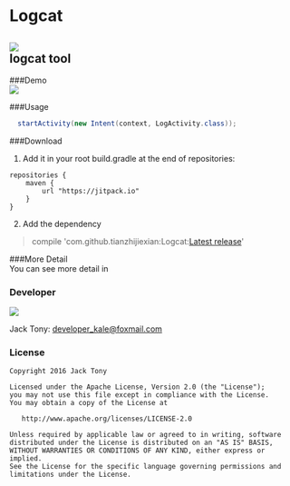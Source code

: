 # Logcat  
[![](https://jitpack.io/v/tianzhijiexian/Logcat.svg)](https://jitpack.io/#tianzhijiexian/Logcat)    
logcat tool   
---
###Demo   
![](./images/log.gif)

###Usage   
```JAVA
  startActivity(new Intent(context, LogActivity.class));
```
###Download   
1. Add it in your root build.gradle at the end of repositories:  
```  
repositories {
	maven {
		url "https://jitpack.io"
	}
}
```   
2. Add the dependency   
>  compile 'com.github.tianzhijiexian:Logcat:[Latest release](https://github.com/tianzhijiexian/Logcat/releases)'

###More Detail  
You can see more detail in

### Developer   
![](https://avatars3.githubusercontent.com/u/9552155?v=3&s=460)

Jack Tony: <developer_kale@foxmail.com>  

### License

    Copyright 2016 Jack Tony

    Licensed under the Apache License, Version 2.0 (the "License");
    you may not use this file except in compliance with the License.
    You may obtain a copy of the License at

       http://www.apache.org/licenses/LICENSE-2.0

    Unless required by applicable law or agreed to in writing, software
    distributed under the License is distributed on an "AS IS" BASIS,
    WITHOUT WARRANTIES OR CONDITIONS OF ANY KIND, either express or implied.
    See the License for the specific language governing permissions and
    limitations under the License.
